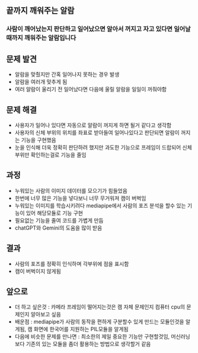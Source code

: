 ## 끝까지 깨워주는 알람
### 사람이 깨어났는지 판단하고 일어났으면 알아서 꺼지고 자고 있다면 일어날때까지 깨워주는 알람입니다

## 문제 발견
- 알람을 맞췄지만 간혹 일어나지 못하는 경우 발생
- 알람을 여러개 맞추게 됨
- 여러 알람이 울리기 전 일어났다면 다음에 울릴 알람을 일일이 꺼줘야함

## 문제 해결
- 사용자가 일어나 있다면 자동으로 알람이 꺼지게 하면 될거 같다고 생각함
- 사용자의 신체 부위의 위치를 좌표로 받아들여 일어나있다고 판단되면 알람이 꺼지는 기능을 구현했음
- 눈을 인식해 더욱 정확히 판단하려 했지만 과도한 기능으로 프레임이 드랍되어 신체부위만 확인하는걸로 기능을 줄임

## 과정
- 누워있는 사람의 이미지 데이터를 모으기가 힘들었음
- 한번에 너무 많은 기능을 넣다보니 너무 무거워져 캠이 버벅임
- 누워있는 이미지를 학습시키려다 mediapipe에서 사람의 포즈 분석을 할수 있는 기능이 있어 해당모듈로 기능 구현
- 필요없는 기능을 줄여 코드를 가볍게 만듬
- chatGPT와 Gemini의 도움을 많이 받음

## 결과
- 사람의 포즈를 정확히 인식하며 각부위에 점을 표시함
- 캠이 버벅이지 않게됨

## 앞으로
- 더 하고 싶은것 : 카메라 프레임이 떨어지는것은 캠 자체 문제인지 컴퓨터 cpu의 문제인지 알아보고 싶음
- 배운점 : mediapipe가 사람의 동작을 편하게 구분할수 있게 만드는 모듈인것을 알게됨, 캠 화면에 한국어를 지원하는 PIL모듈을 알게됨
- 다음에 비슷한 문제를 만나면 : 최소한의 제일 중요한 기능만 구현할것임, 머신러닝보다 기존의 있는 모듈을 좀더 활용하는 방법으로 생각할거 같음